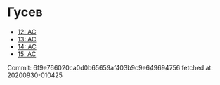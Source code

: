 # Гусев
- [12: AC](12.md)
- [13: AC](13.md)
- [14: AC](14.md)
- [15: AC](15.md)

Commit: 6f9e766020ca0d0b65659af403b9c9e649694756
 fetched at: 20200930-010425
